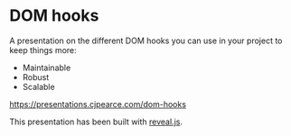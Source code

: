 # DOM hooks

A presentation on the different DOM hooks you can use in your project to keep things more:

- Maintainable
- Robust
- Scalable

<https://presentations.cjpearce.com/dom-hooks>

This presentation has been built with [reveal.js](https://github.com/hakimel/reveal.js).
